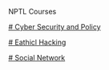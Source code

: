 NPTL Courses                                                                                                 

[# Cyber Security and Policy](https://onlinecourses.nptel.ac.in/noc25_cs116/announcements?force=true)

[# Eathicl Hacking](https://onlinecourses.nptel.ac.in/noc25_cs142/preview)

[# Social Network](https://onlinecourses.nptel.ac.in/noc25_cs102/preview)
